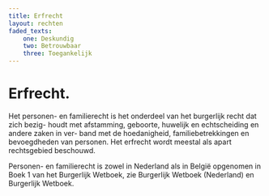 ```yaml
---
title: Erfrecht
layout: rechten
faded_texts: 
    one: Deskundig
    two: Betrouwbaar
    three: Toegankelijk
---
```


# Erfrecht.

Het personen- en familierecht is het onderdeel van het burgerlijk recht dat zich bezig- houdt met afstamming, geboorte, huwelijk en echtscheiding en andere zaken in ver- band met de hoedanigheid, familiebetrekkingen en bevoegdheden van personen. Het erfrecht wordt meestal als apart rechtsgebied beschouwd.

Personen- en familierecht is zowel in Nederland als in België opgenomen in Boek 1 van het Burgerlijk Wetboek, zie Burgerlijk Wetboek (Nederland) en Burgerlijk Wetboek.